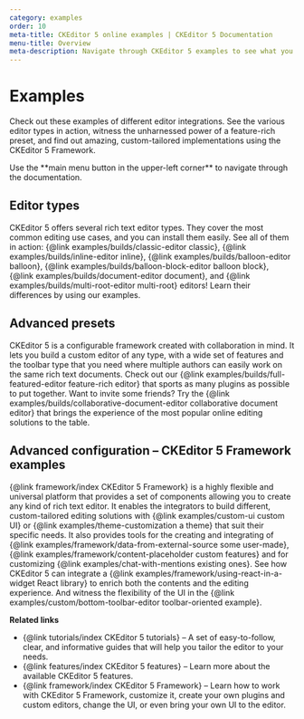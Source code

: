 ```yaml
---
category: examples
order: 10
meta-title: CKEditor 5 online examples | CKEditor 5 Documentation
menu-title: Overview
meta-description: Navigate through CKEditor 5 examples to see what you can create using this rich text editing framework.
---
```


# Examples

Check out these examples of different editor integrations. See the various editor types in action, witness the unharnessed power of a feature-rich preset, and find out amazing, custom-tailored implementations using the CKEditor&nbsp;5 Framework.

<span class="navigation-hint_mobile">
<info-box>
	Use the **main menu button in the upper-left corner** to navigate through the documentation.
</info-box>
</span>

## Editor types

CKEditor&nbsp;5 offers several rich text editor types. They cover the most common editing use cases, and you can install them easily. See all of them in action: {@link examples/builds/classic-editor classic}, {@link examples/builds/inline-editor inline}, {@link examples/builds/balloon-editor balloon}, {@link examples/builds/balloon-block-editor balloon block}, {@link examples/builds/document-editor document}, and {@link examples/builds/multi-root-editor multi-root} editors! Learn their differences by using our examples.

## Advanced presets

CKEditor&nbsp;5 is a configurable framework created with collaboration in mind. It lets you build a custom editor of any type, with a wide set of features and the toolbar type that you need where multiple authors can easily work on the same rich text documents. Check out our {@link examples/builds/full-featured-editor feature-rich editor} that sports as many plugins as possible to put together. Want to invite some friends? Try the {@link examples/builds/collaborative-document-editor collaborative document editor} that brings the experience of the most popular online editing solutions to the table.

## Advanced configuration &ndash; CKEditor&nbsp;5 Framework examples

{@link framework/index CKEditor&nbsp;5 Framework} is a highly flexible and universal platform that provides a set of components allowing you to create any kind of rich text editor. It enables the integrators to build different, custom-tailored editing solutions with {@link examples/custom-ui custom UI} or {@link examples/theme-customization a theme} that suit their specific needs. It also provides tools for the creating and integrating of {@link examples/framework/data-from-external-source some user-made}, {@link examples/framework/content-placeholder custom features} and for customizing {@link examples/chat-with-mentions existing ones}. See how CKEditor 5 can integrate a {@link examples/framework/using-react-in-a-widget React library} to enrich both the contents and the editing experience. And witness the flexibility of the UI in the {@link examples/custom/bottom-toolbar-editor toolbar-oriented example}.

**Related links**

 * {@link tutorials/index CKEditor&nbsp;5 tutorials} &ndash; A set of easy-to-follow, clear, and informative guides that will help you tailor the editor to your needs.
 * {@link features/index CKEditor&nbsp;5 features} &ndash; Learn more about the available CKEditor&nbsp;5 features.
 * {@link framework/index CKEditor&nbsp;5 Framework} &ndash; Learn how to work with CKEditor&nbsp;5 Framework, customize it, create your own plugins and custom editors, change the UI, or even bring your own UI to the editor.
